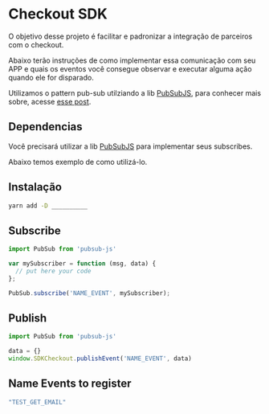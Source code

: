 # Checkout SDK

O objetivo desse projeto é facilitar e padronizar a integração de parceiros com o checkout.

Abaixo terão instruções de como implementar essa comunicação com seu APP e quais os eventos você consegue observar e executar alguma ação quando ele for disparado.

Utilizamos o pattern pub-sub utilziando a lib [PubSubJS](https://github.com/mroderick/PubSubJS), para conhecer mais sobre, acesse [esse post](https://blog.matheuscastiglioni.com.br/trabalhando-com-eventos-no-javascript/).

## Dependencias
Você precisará utilizar a lib [PubSubJS](https://github.com/mroderick/PubSubJS) para implementar seus subscribes.

Abaixo temos exemplo de como utilizá-lo.

## Instalação

```bash
yarn add -D __________
```

## Subscribe
```javascript
import PubSub from 'pubsub-js'

var mySubscriber = function (msg, data) {
  // put here your code
};

PubSub.subscribe('NAME_EVENT', mySubscriber);
```

## Publish
```javascript
import PubSub from 'pubsub-js'

data = {}
window.SDKCheckout.publishEvent('NAME_EVENT', data)
```

## Name Events to register
```javascript
"TEST_GET_EMAIL"
```
